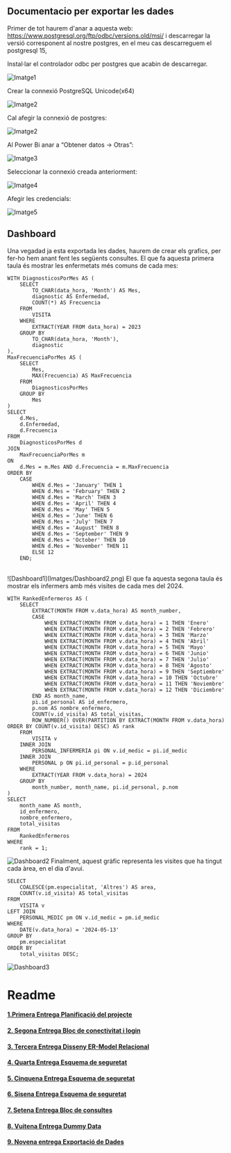 Documentacio per exportar les dades
-----------------------------------

Primer de tot haurem d'anar a aquesta web: https://www.postgresql.org/ftp/odbc/versions.old/msi/ i descarregar la versió corresponent  al nostre postgres, en el meu cas descarreguem  el postgresql 15, 

Instal·lar el controlador odbc per postgres que acabin de descarregar. <br>


![Imatge1](Imatges/Imagen1.png)
<br>

Crear la connexió PostgreSQL Unicode(x64)

![Imatge2](Imatges/Imagen2.png)

Cal afegir la connexió de postgres:

![Imatge2](Imatges/Imagen2.png)

Al Power Bi anar a “Obtener datos -> Otras”:

![Imatge3](Imatges/Imagen3.png)

Seleccionar la connexió creada anteriorment:

![Imatge4](Imatges/Imagen4.png)

Afegir les credencials:

![Imatge5](Imatges/Imagen5.png)

Dashboard
---------
Una vegadad ja esta exportada les dades, haurem de crear els grafics, per fer-ho hem anant fent les següents consultes.
El que fa aquesta primera taula és mostrar les enfermetats més comuns de cada mes:
```
WITH DiagnosticosPorMes AS (
    SELECT 
        TO_CHAR(data_hora, 'Month') AS Mes,
        diagnostic AS Enfermedad,
        COUNT(*) AS Frecuencia
    FROM 
        VISITA
    WHERE
        EXTRACT(YEAR FROM data_hora) = 2023
    GROUP BY 
        TO_CHAR(data_hora, 'Month'), 
        diagnostic
),
MaxFrecuenciaPorMes AS (
    SELECT
        Mes,
        MAX(Frecuencia) AS MaxFrecuencia
    FROM
        DiagnosticosPorMes
    GROUP BY
        Mes
)
SELECT 
    d.Mes,
    d.Enfermedad,
    d.Frecuencia
FROM 
    DiagnosticosPorMes d
JOIN 
    MaxFrecuenciaPorMes m
ON 
    d.Mes = m.Mes AND d.Frecuencia = m.MaxFrecuencia
ORDER BY 
    CASE
        WHEN d.Mes = 'January' THEN 1
        WHEN d.Mes = 'February' THEN 2
        WHEN d.Mes = 'March' THEN 3
        WHEN d.Mes = 'April' THEN 4
        WHEN d.Mes = 'May' THEN 5
        WHEN d.Mes = 'June' THEN 6
        WHEN d.Mes = 'July' THEN 7
        WHEN d.Mes = 'August' THEN 8
        WHEN d.Mes = 'September' THEN 9
        WHEN d.Mes = 'October' THEN 10
        WHEN d.Mes = 'November' THEN 11
        ELSE 12
    END;
```
<br>
![Dashboard1](Imatges/Dashboard2.png)
El que fa aquesta segona taula és mostrar els infermers amb més visites de cada mes del 2024.

```
WITH RankedEnfermeros AS (
    SELECT 
        EXTRACT(MONTH FROM v.data_hora) AS month_number,
        CASE 
            WHEN EXTRACT(MONTH FROM v.data_hora) = 1 THEN 'Enero'
            WHEN EXTRACT(MONTH FROM v.data_hora) = 2 THEN 'Febrero'
            WHEN EXTRACT(MONTH FROM v.data_hora) = 3 THEN 'Marzo'
            WHEN EXTRACT(MONTH FROM v.data_hora) = 4 THEN 'Abril'
            WHEN EXTRACT(MONTH FROM v.data_hora) = 5 THEN 'Mayo'
            WHEN EXTRACT(MONTH FROM v.data_hora) = 6 THEN 'Junio'
            WHEN EXTRACT(MONTH FROM v.data_hora) = 7 THEN 'Julio'
            WHEN EXTRACT(MONTH FROM v.data_hora) = 8 THEN 'Agosto'
            WHEN EXTRACT(MONTH FROM v.data_hora) = 9 THEN 'Septiembre'
            WHEN EXTRACT(MONTH FROM v.data_hora) = 10 THEN 'Octubre'
            WHEN EXTRACT(MONTH FROM v.data_hora) = 11 THEN 'Noviembre'
            WHEN EXTRACT(MONTH FROM v.data_hora) = 12 THEN 'Diciembre'
        END AS month_name,
        pi.id_personal AS id_enfermero,
        p.nom AS nombre_enfermero,
        COUNT(v.id_visita) AS total_visitas,
        ROW_NUMBER() OVER(PARTITION BY EXTRACT(MONTH FROM v.data_hora) ORDER BY COUNT(v.id_visita) DESC) AS rank
    FROM 
        VISITA v
    INNER JOIN 
        PERSONAL_INFERMERIA pi ON v.id_medic = pi.id_medic
    INNER JOIN 
        PERSONAL p ON pi.id_personal = p.id_personal
    WHERE 
        EXTRACT(YEAR FROM v.data_hora) = 2024
    GROUP BY 
        month_number, month_name, pi.id_personal, p.nom
)
SELECT 
    month_name AS month,
    id_enfermero,
    nombre_enfermero,
    total_visitas
FROM 
    RankedEnfermeros
WHERE 
    rank = 1;
```
![Dashboard2](Imatges/Dashboard1.png)
Finalment, aquest gràfic representa les visites que ha tingut cada àrea, en el dia d'avui.
```
SELECT 
    COALESCE(pm.especialitat, 'Altres') AS area,
    COUNT(v.id_visita) AS total_visitas
FROM 
    VISITA v
LEFT JOIN 
    PERSONAL_MEDIC pm ON v.id_medic = pm.id_medic
WHERE 
    DATE(v.data_hora) = '2024-05-13'
GROUP BY 
    pm.especialitat
ORDER BY 
    total_visitas DESC;
```
![Dashboard3](Imatges/Dashboard3.png)


# Readme
#### [1.Primera Entrega Planificació del projecte ](https://github.com/Ruizzy98/Projecte-DAPM/tree/main/1.%20Primera%20Entrega%20Planificaci%C3%B3%20del%20projecte%20(BD%20%2B%20PRG))
#### [2. Segona Entrega Bloc de conectivitat i login](https://github.com/Ruizzy98/Projecte-DAPM/tree/main/2.%20Segona%20Entrega%20Bloc%20de%20conectivitat%20i%20login)
#### [3. Tercera Entrega Disseny ER-Model Relacional](https://github.com/Ruizzy98/Projecte-DAPM/tree/main/3.%20Tercera%20Entrega%20Disseny%20ER-Model%20Relacional)
#### [4. Quarta Entrega Esquema de seguretat](https://github.com/Ruizzy98/Projecte-DAPM/tree/main/4.%20Quarta%20Entrega%20Esquema%20de%20seguretat)
#### [5. Cinquena Entrega Esquema de seguretat](https://github.com/Ruizzy98/Projecte-DAPM/tree/main/5.%20Cinquena%20Entrega%20Bloc%20de%20manteniment)
#### [6. Sisena Entrega Esquema de seguretat](https://github.com/Ruizzy98/Projecte-DAPM/tree/main/6.%20Sisena%20Entrega%20Esquema%20d'alta%20disponibilitat)
#### [7. Setena Entrega Bloc de consultes](https://github.com/Ruizzy98/Projecte-DAPM/tree/main/7.%20Setena%20Entrega%20Bloc%20de%20consultes)
#### [8. Vuitena Entrega Dummy Data](https://github.com/Ruizzy98/Projecte-DAPM/tree/main/8.%20Vuitena%20Entrega%20Dummy%20Data)
#### [9. Novena entrega Exportació de Dades](https://github.com/Ruizzy98/Projecte-DAPM/tree/main/9.%20Novena%20entrega%20Exportaci%C3%B3%20de%20Dades)
